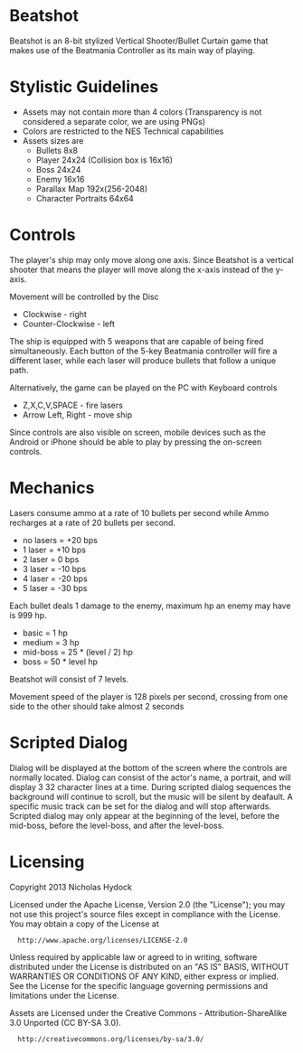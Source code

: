 Beatshot
========

  Beatshot is an 8-bit stylized Vertical Shooter/Bullet Curtain game that makes use of the Beatmania Controller as its main way of playing.
  
Stylistic Guidelines
====================
  - Assets may not contain more than 4 colors (Transparency is not considered a separate color, we are using PNGs)
  - Colors are restricted to the NES Technical capabilities
  - Assets sizes are
    - Bullets 8x8
    - Player 24x24 (Collision box is 16x16)
    - Boss 24x24
    - Enemy 16x16
    - Parallax Map 192x(256-2048)
    - Character Portraits 64x64

Controls
========

  The player's ship may only move along one axis.  Since Beatshot is a vertical shooter that means the player will move along the x-axis instead of the y-axis.
  
  Movement will be controlled by the Disc
  - Clockwise - right
  - Counter-Clockwise - left
  
  The ship is equipped with 5 weapons that are capable of being fired simultaneously.  Each button of the 5-key Beatmania controller will fire a different laser, while each laser will produce bullets that follow a unique path.

  Alternatively, the game can be played on the PC with Keyboard controls
  - Z,X,C,V,SPACE - fire lasers
  - Arrow Left, Right - move ship
  
  Since controls are also visible on screen, mobile devices such as the Android or iPhone should be able to play by pressing the on-screen controls.

Mechanics
=========

  Lasers consume ammo at a rate of 10 bullets per second while Ammo recharges at a rate of 20 bullets per second.
  - no lasers = +20 bps
  - 1 laser = +10 bps
  - 2 laser = 0 bps
  - 3 laser = -10 bps
  - 4 laser = -20 bps
  - 5 laser = -30 bps
  
  Each bullet deals 1 damage to the enemy, maximum hp an enemy may have is 999 hp.
  - basic = 1 hp
  - medium = 3 hp
  - mid-boss = 25 * (level / 2) hp
  - boss = 50 * level hp
  
  Beatshot will consist of 7 levels.

  Movement speed of the player is 128 pixels per second, crossing from one side to the other should take almost 2 seconds
  
Scripted Dialog
===============
  Dialog will be displayed at the bottom of the screen where the controls are normally located.  Dialog can consist of the actor's name, a portrait, and will display 3 32 character lines at a time.  During scripted dialog sequences the background will continue to scroll, but the music will be silent by deafault.  A specific music track can be set for the dialog and will stop afterwards.
  Scripted dialog may only appear at the beginning of the level, before the mid-boss, before the level-boss, and after the level-boss.
  
Licensing
=========
Copyright 2013 Nicholas Hydock

  Licensed under the Apache License, Version 2.0 (the "License");
  you may not use this project's source files except in compliance 
  with the License.  You may obtain a copy of the License at

      http://www.apache.org/licenses/LICENSE-2.0

  Unless required by applicable law or agreed to in writing, software
  distributed under the License is distributed on an "AS IS" BASIS,
  WITHOUT WARRANTIES OR CONDITIONS OF ANY KIND, either express or implied.
  See the License for the specific language governing permissions and
  limitations under the License.

  Assets are Licensed under the Creative Commons - Attribution-ShareAlike 3.0 Unported (CC BY-SA 3.0).

      http://creativecommons.org/licenses/by-sa/3.0/
 
